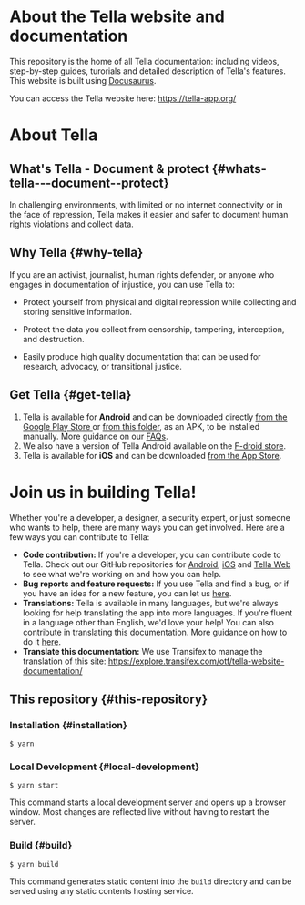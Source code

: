 # About the Tella website and documentation 

This repository is the home of all Tella documentation: including videos, step-by-step guides, turorials and detailed description of Tella's features. This website is built using [Docusaurus](https://docusaurus.io/).

You can access the Tella website here: https://tella-app.org/

# About Tella

## What's Tella - Document & protect {#whats-tella---document--protect}

In challenging environments, with limited or no internet connectivity or in the face of repression, Tella makes it easier and safer to document human rights violations and collect data.

## Why Tella {#why-tella}

If you are an activist, journalist, human rights defender, or anyone who engages in documentation of injustice, you can use Tella to:

* Protect yourself from physical and digital repression while collecting and storing sensitive information.

* Protect the data you collect from censorship, tampering, interception, and destruction.

* Easily produce high quality documentation that can be used for research, advocacy, or transitional justice.

## Get Tella {#get-tella}

1. Tella is available for **Android** and can be downloaded directly [from the Google Play Store ](https://play.google.com/store/apps/details?id=org.hzontal.tella&gl=US) or [from this folder](https://web.tresorit.com/l/JgMjK#FV9IoIZdDxwAUPqtupJzsQ), as an APK, to be installed manually. More guidance on our [FAQs](https://tella-app.org/faq#is-tella-available-on-android).
2. We also have a version of Tella Android available on the [F-droid store](https://f-droid.org/packages/org.hzontal.tellaFOSS/).
3. Tella is available for **iOS** and can be downloaded [from the App Store](https://apps.apple.com/us/app/tella-document-protect/id1598152580).



# Join us in building Tella!

Whether you're a developer, a designer, a security expert, or just someone who wants to help, there are many ways you can get involved. Here are a few ways you can contribute to Tella:

- **Code contribution:** If you're a developer, you can contribute code to Tella. Check out our GitHub repositories for [Android](https://github.com/Horizontal-org/Tella-Android), [iOS](https://github.com/Horizontal-org/Tella-iOS) and [Tella Web](https://github.com/Horizontal-org/tellaweb) to see what we're working on and how you can help.
- **Bug reports and feature requests:** If you use Tella and find a bug, or if you have an idea for a new feature, you can let us [here](https://tella-app.org/contact-us).
- **Translations:** Tella is available in many languages, but we're always looking for help translating the app into more languages. If you're fluent in a language other than English, we'd love your help! You can also contribute in translating this documentation. More guidance on how to do it [here](https://tella-app.org/translating-tella).
- **Translate this documentation:** We use Transifex to manage the translation of this site: https://explore.transifex.com/otf/tella-website-documentation/ 

## This repository {#this-repository}

### Installation {#installation}

```
$ yarn
```

### Local Development {#local-development}

```
$ yarn start
```

This command starts a local development server and opens up a browser window. Most changes are reflected live without having to restart the server.

### Build {#build}

```
$ yarn build
```

This command generates static content into the `build` directory and can be served using any static contents hosting service.
